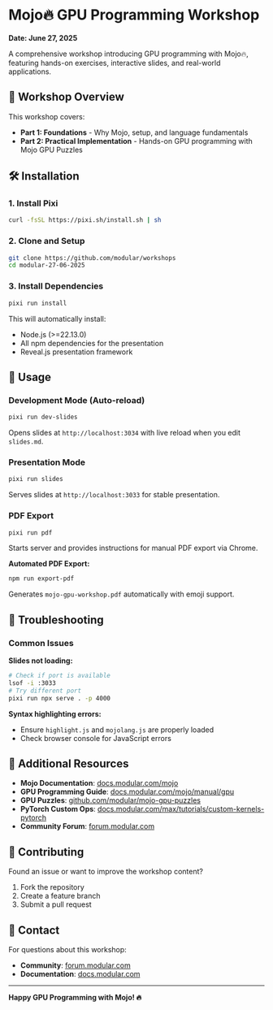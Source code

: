 # Mojo🔥 GPU Programming Workshop

**Date: June 27, 2025**

A comprehensive workshop introducing GPU programming with Mojo🔥, featuring hands-on exercises, interactive slides, and real-world applications.

## 🎯 Workshop Overview

This workshop covers:
- **Part 1: Foundations** - Why Mojo, setup, and language fundamentals
- **Part 2: Practical Implementation** - Hands-on GPU programming with Mojo GPU Puzzles

## 🛠️ Installation

### 1. Install Pixi

```bash
curl -fsSL https://pixi.sh/install.sh | sh
```

### 2. Clone and Setup

```bash
git clone https://github.com/modular/workshops
cd modular-27-06-2025
```

### 3. Install Dependencies

```bash
pixi run install
```

This will automatically install:
- Node.js (>=22.13.0)
- All npm dependencies for the presentation
- Reveal.js presentation framework

## 🚀 Usage

### Development Mode (Auto-reload)

```bash
pixi run dev-slides
```
Opens slides at `http://localhost:3034` with live reload when you edit `slides.md`.

### Presentation Mode

```bash
pixi run slides
```
Serves slides at `http://localhost:3033` for stable presentation.

### PDF Export

```bash
pixi run pdf
```
Starts server and provides instructions for manual PDF export via Chrome.

**Automated PDF Export:**
```bash
npm run export-pdf
```
Generates `mojo-gpu-workshop.pdf` automatically with emoji support.

## 🔧 Troubleshooting

### Common Issues

**Slides not loading:**
```bash
# Check if port is available
lsof -i :3033
# Try different port
pixi run npx serve . -p 4000
```

**Syntax highlighting errors:**
- Ensure `highlight.js` and `mojolang.js` are properly loaded
- Check browser console for JavaScript errors

## 📖 Additional Resources

- **Mojo Documentation**: [docs.modular.com/mojo](https://docs.modular.com/mojo)
- **GPU Programming Guide**: [docs.modular.com/mojo/manual/gpu](https://docs.modular.com/mojo/manual/gpu)
- **GPU Puzzles**: [github.com/modular/mojo-gpu-puzzles](https://github.com/modular/mojo-gpu-puzzles)
- **PyTorch Custom Ops**: [docs.modular.com/max/tutorials/custom-kernels-pytorch](https://docs.modular.com/max/tutorials/custom-kernels-pytorch)
- **Community Forum**: [forum.modular.com](https://forum.modular.com)

## 🤝 Contributing

Found an issue or want to improve the workshop content?
1. Fork the repository
2. Create a feature branch
3. Submit a pull request

## 📧 Contact

For questions about this workshop:
- **Community**: [forum.modular.com](https://forum.modular.com)
- **Documentation**: [docs.modular.com](https://docs.modular.com)

---

**Happy GPU Programming with Mojo! 🔥**
